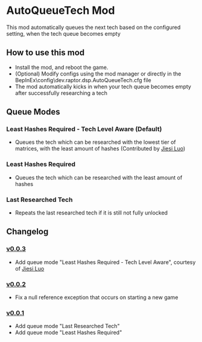 # AutoQueueTech Mod
This mod automatically queues the next tech based on the configured setting, when the tech queue becomes empty

## How to use this mod
* Install the mod, and reboot the game.
* (Optional) Modify configs using the mod manager or directly in the BepInEx\config\dev.raptor.dsp.AutoQueueTech.cfg file
* The mod automatically kicks in when your tech queue becomes empty after successfully researching a tech

## Queue Modes

### Least Hashes Required - Tech Level Aware (Default)

* Queues the tech which can be researched with the lowest tier of matrices, with the least amount of hashes
(Contributed by [Jiesi Luo](https://github.com/luojiesi))

### Least Hashes Required

* Queues the tech which can be researched with the least amount of hashes

### Last Researched Tech

* Repeats the last researched tech if it is still not fully unlocked


## Changelog

### [v0.0.3](https://dsp.thunderstore.io/package/Raptor/AutoQueueTech/0.0.3/)

* Add queue mode "Least Hashes Required - Tech Level Aware", courtesy of [Jiesi Luo](https://github.com/luojiesi)

### [v0.0.2](https://dsp.thunderstore.io/package/Raptor/AutoQueueTech/0.0.2/)

* Fix a null reference exception that occurs on starting a new game

### [v0.0.1](https://dsp.thunderstore.io/package/Raptor/AutoQueueTech/0.0.1/)

* Add queue mode "Last Researched Tech"
* Add queue mode "Least Hashes Required"